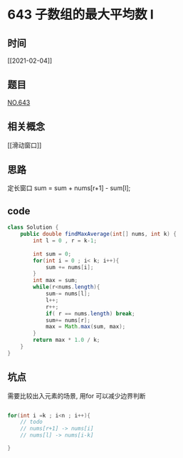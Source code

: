 # 643 子数组的最大平均数 I
## 时间
[[2021-02-04]]
## 题目
[NO.643](link)
## 相关概念

[[滑动窗口]]
## 思路
定长窗口 
sum = sum + nums[r+1] - sum[l];

## code
```java
class Solution {
    public double findMaxAverage(int[] nums, int k) {
        int l = 0 , r = k-1;
        
        int sum = 0;
        for(int i = 0 ; i< k; i++){
            sum += nums[i];
        }
        int max = sum;
        while(r<nums.length){
            sum-= nums[l];
            l++;
            r++;
            if( r == nums.length) break;
            sum+= nums[r];
            max = Math.max(sum, max);
        }
        return max * 1.0 / k;
    }
}

```

## 坑点
需要比较出入元素的场景, 用for 可以减少边界判断
```java

for(int i =k ; i<n ; i++){
    // todo
    // nums[r+1] -> nums[i]
    // nums[l] -> nums[i-k]

}
```